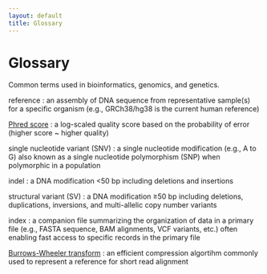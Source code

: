 ```yaml
---
layout: default
title: Glossary
---
```


# Glossary

Common terms used in bioinformatics, genomics, and genetics.

reference
: an assembly of DNA sequence from representative sample(s) for a specific organism (e.g., GRCh38/hg38 is the current human reference)

[Phred score](https://en.wikipedia.org/wiki/Phred_quality_score)
: a log-scaled quality score based on the probability of error (higher score ~ higher quality)

single nucleotide variant (SNV)
: a single nucleotide modification (e.g., A to G) also known as a single nucleotide polymorphism (SNP) when polymorphic in a population

indel
: a DNA modification <50 bp including deletions and insertions

structural variant (SV)
: a DNA modification &ge;50 bp including deletions, duplications, inversions, and multi-allelic copy number variants

index
: a companion file summarizing the organization of data in a primary file (e.g., FASTA sequence, BAM alignments, VCF variants, etc.) often enabling fast access to specific records in the primary file

[Burrows-Wheeler transform](https://en.wikipedia.org/wiki/Burrows%E2%80%93Wheeler_transform)
: an efficient compression algortihm commonly used to represent a reference for short read alignment

